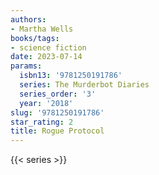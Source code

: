 ```yaml
---
authors:
- Martha Wells
books/tags:
- science fiction
date: 2023-07-14
params:
  isbn13: '9781250191786'
  series: The Murderbot Diaries
  series_order: '3'
  year: '2018'
slug: '9781250191786'
star_rating: 2
title: Rogue Protocol
---
```


<!--more-->

{{< series >}}